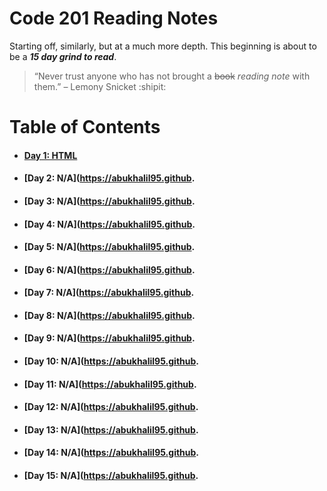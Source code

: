 # Code 201 Reading Notes

Starting off, similarly, but at a much more depth. This beginning is about to be a ***15 day grind to read***.

> “Never trust anyone who has not brought a ~~book~~ *reading note* with them.” – Lemony Snicket :shipit:

# **Table of Contents**
* #### [Day 1: HTML](https://abukhalil95.github.io/reading-notes/HTML)
* #### [Day 2: N/A](https://abukhalil95.github.
* #### [Day 3: N/A](https://abukhalil95.github.
* #### [Day 4: N/A](https://abukhalil95.github.
* #### [Day 5: N/A](https://abukhalil95.github.
* #### [Day 6: N/A](https://abukhalil95.github.
* #### [Day 7: N/A](https://abukhalil95.github.
* #### [Day 8: N/A](https://abukhalil95.github.
* #### [Day 9: N/A](https://abukhalil95.github.
* #### [Day 10: N/A](https://abukhalil95.github.
* #### [Day 11: N/A](https://abukhalil95.github.
* #### [Day 12: N/A](https://abukhalil95.github.
* #### [Day 13: N/A](https://abukhalil95.github.
* #### [Day 14: N/A](https://abukhalil95.github.
* #### [Day 15: N/A](https://abukhalil95.github.
